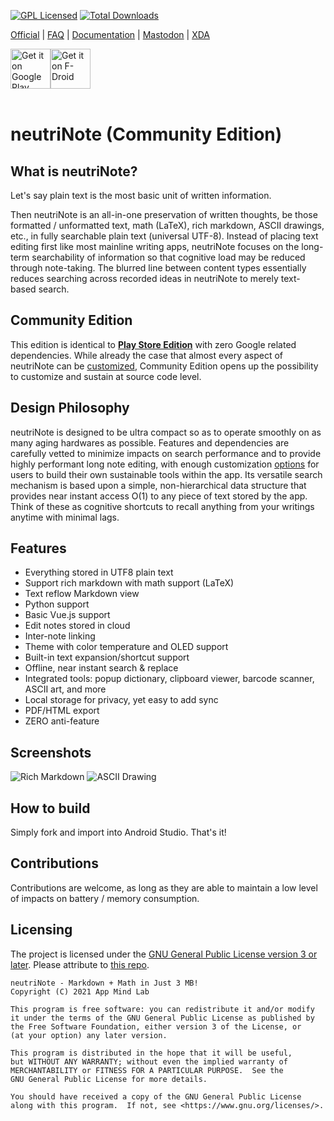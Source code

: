 [![GPL Licensed](https://img.shields.io/badge/license-GPL-brightgreen.svg?style=flat-square)](LICENSE.md)
[![Total Downloads](https://img.shields.io/github/downloads/appml/neutrinote/total.svg)]()

[Official](https://neutrinote.wordpress.com/) | [FAQ](https://neutrinote.wordpress.com/how-do-i/) | [Documentation](https://appml.github.io/nano/) | [Mastodon](https://mastodon.social/@neutrinote) | [XDA](https://forum.xda-developers.com/t/app-4-4-neutrinote-a-hub-of-written-thoughts-in-fast-searchable-plain-text.3182426)

<div style="display:flex" >
<a href="https://play.google.com/store/apps/details?id=com.appmindlab.nano">
    <img src="https://play.google.com/intl/en_us/badges/images/generic/en_badge_web_generic.png"
         alt="Get it on Google Play" 
         height="64" />
</a>
<a href="https://f-droid.org/packages/com.appmindlab.nano">
    <img src="https://fdroid.gitlab.io/artwork/badge/get-it-on.png"
         alt="Get it on F-Droid"
         height="64">
</a>
</div><br/>

# neutriNote (Community Edition)


## What is neutriNote?

Let's say plain text is the most basic unit of written information.

Then neutriNote is an all-in-one preservation of written thoughts, be those formatted / unformatted text, math (LaTeX), rich markdown, ASCII drawings, etc., in fully searchable plain text (universal UTF-8).  Instead of placing text editing first like most mainline writing apps, neutriNote focuses on the long-term searchability of information so that cognitive load may be reduced through note-taking.  The blurred line between content types essentially reduces searching across recorded ideas in neutriNote to merely text-based search.


## Community Edition

This edition is identical to [**Play Store Edition**](https://play.google.com/store/apps/details?id=com.appmindlab.nano) with zero Google related dependencies.  While already the case that almost every aspect of neutriNote can be [customized](https://appml.github.io/nano/), Community Edition opens up the possibility to customize and sustain at source code level.


## Design Philosophy

neutriNote is designed to be ultra compact so as to operate smoothly on as many aging hardwares as possible.  Features and dependencies are carefully vetted to minimize impacts on search performance and to provide highly performant long note editing, with enough customization [options](https://appml.github.io/nano/) for users to build their own sustainable tools within the app.  Its versatile search mechanism is based upon a simple, non-hierarchical data structure that provides near instant access O(1) to any piece of text stored by the app.  Think of these as cognitive shortcuts to recall anything from your writings anytime with minimal lags.


## Features

- Everything stored in UTF8 plain text
- Support rich markdown with math support (LaTeX)
- Text reflow Markdown view
- Python support
- Basic Vue.js support
- Edit notes stored in cloud
- Inter-note linking
- Theme with color temperature and OLED support
- Built-in text expansion/shortcut support
- Offline, near instant search & replace
- Integrated tools: popup dictionary, clipboard viewer, barcode scanner, ASCII art, and more
- Local storage for privacy, yet easy to add sync
- PDF/HTML export
- ZERO anti-feature


## Screenshots
![Rich Markdown](https://neutrinote.files.wordpress.com/2019/02/unnamed2.jpg)
![ASCII Drawing](https://neutrinote.files.wordpress.com/2019/02/unnamed5.png)


## How to build

Simply fork and import into Android Studio.  That's it!


## Contributions

Contributions are welcome, as long as they are able to maintain a low level of impacts on battery / memory consumption.


## Licensing

The project is licensed under the [GNU General Public License version 3 or later](https://github.com/appml/neutrinote/blob/master/LICENSE).  Please attribute to [this repo](https://github.com/appml/neutrinote).

    neutriNote - Markdown + Math in Just 3 MB!
    Copyright (C) 2021 App Mind Lab

    This program is free software: you can redistribute it and/or modify
    it under the terms of the GNU General Public License as published by
    the Free Software Foundation, either version 3 of the License, or
    (at your option) any later version.

    This program is distributed in the hope that it will be useful,
    but WITHOUT ANY WARRANTY; without even the implied warranty of
    MERCHANTABILITY or FITNESS FOR A PARTICULAR PURPOSE.  See the
    GNU General Public License for more details.

    You should have received a copy of the GNU General Public License
    along with this program.  If not, see <https://www.gnu.org/licenses/>.




